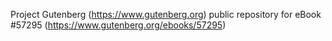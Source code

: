 Project Gutenberg (https://www.gutenberg.org) public repository for
eBook #57295 (https://www.gutenberg.org/ebooks/57295)
